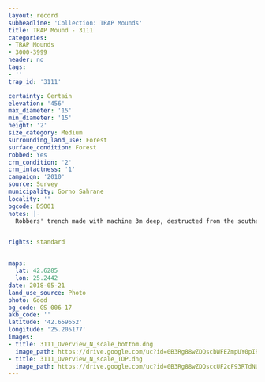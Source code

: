 ```yaml
---
layout: record
subheadline: 'Collection: TRAP Mounds'
title: TRAP Mound - 3111
categories:
- TRAP Mounds
- 3000-3999
header: no
tags:
- ''
trap_id: '3111'

certainty: Certain
elevation: '456'
max_diameter: '15'
min_diameter: '15'
height: '2'
size_category: Medium
surrounding_land_use: Forest
surface_condition: Forest
robbed: Yes
crm_condition: '2'
crm_intactness: '1'
campaign: '2010'
source: Survey
municipality: Gorno Sahrane
locality: ''
bgcode: DS001
notes: |-
  Robbers' trench made with machine 3m deep, destructed from the southern part.


rights: standard


maps:
  lat: 42.6285
  lon: 25.2442
date: 2018-05-21
land_use_source: Photo
photo: Good
bg_code: GS 006-17
akb_code: ''
latitude: '42.659652'
longitude: '25.205177'
images:
- title: 3111_Overview_N_scale_bottom.dng
  image_path: https://drive.google.com/uc?id=0B3Rg88wZDQscbWFEZmpUY0pIR2c
- title: 3111_Overview_N_scale_TOP.dng
  image_path: https://drive.google.com/uc?id=0B3Rg88wZDQsccUF2cF93RTdNUnc
---
```

